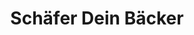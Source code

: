 ---
title: "Schäfer Dein Bäcker"
url: /bad-camberg/schaefer-dein-baecker-frankfurter-strasse/
shop: Bäckerei
---